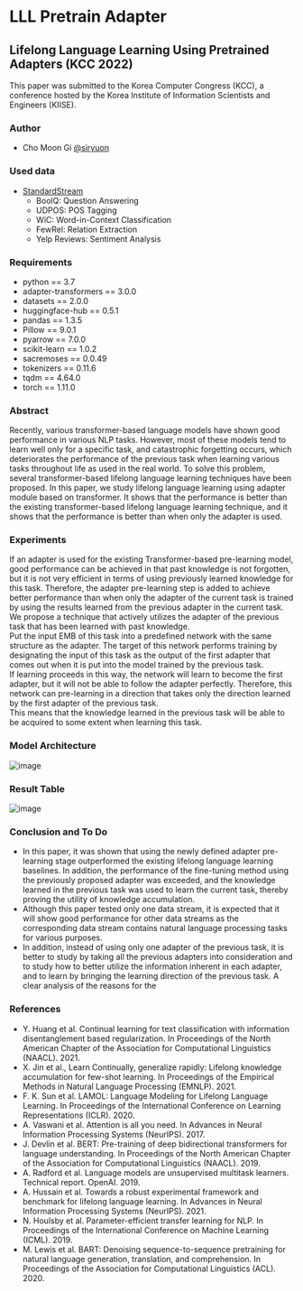 # LLL Pretrain Adapter
## Lifelong Language Learning Using Pretrained Adapters (KCC 2022)
This paper was submitted to the Korea Computer Congress (KCC), a conference hosted by the Korea Institute of Information Scientists and Engineers (KIISE).
### Author
 * Cho Moon Gi [@siryuon](https://github.com/siryuon)

### Used data
 * [StandardStream](https://github.com/AmanDaVinci/lifelong-learning)
     * BoolQ: Question Answering
     * UDPOS: POS Tagging
     * WiC: Word-in-Context Classification
     * FewRel: Relation Extraction
     * Yelp Reviews: Sentiment Analysis

### Requirements
  * python == 3.7
  * adapter-transformers == 3.0.0
  * datasets == 2.0.0
  * huggingface-hub == 0.5.1
  * pandas == 1.3.5
  * Pillow == 9.0.1
  * pyarrow == 7.0.0
  * scikit-learn == 1.0.2
  * sacremoses == 0.0.49
  * tokenizers == 0.11.6
  * tqdm == 4.64.0
  * torch == 1.11.0

### Abstract
Recently, various transformer-based language models have shown good performance in various NLP tasks. However, most of these models tend to learn well only for a specific task, and catastrophic forgetting occurs, which deteriorates the performance of the previous task when learning various tasks throughout life as used in the real world. To solve this problem, several transformer-based lifelong language learning techniques have been proposed. In this paper, we study lifelong language learning using adapter module based on transformer. It shows that the performance is better than the existing transformer-based lifelong language learning technique, and it shows that the performance is better than when only the adapter is used.

### Experiments
If an adapter is used for the existing Transformer-based pre-learning model, good performance can be achieved in that past knowledge is not forgotten, but it is not very efficient in terms of using previously learned knowledge for this task. Therefore, the adapter pre-learning step is added to achieve better performance than when only the adapter of the current task is trained by using the results learned from the previous adapter in the current task. We propose a technique that actively utilizes the adapter of the previous task that has been learned with past knowledge.  
Put the input EMB of this task into a predefined network with the same structure as the adapter. The target of this network performs training by designating the input of this task as the output of the first adapter that comes out when it is put into the model trained by the previous task.  
If learning proceeds in this way, the network will learn to become the first adapter, but it will not be able to follow the adapter perfectly. Therefore, this network can pre-learning in a direction that takes only the direction learned by the first adapter of the previous task.  
This means that the knowledge learned in the previous task will be able to be acquired to some extent when learning this task.  
### Model Architecture
![image](https://github.com/siryuon/LLL_Pretrain_Adapter/blob/28c0635d07bf2c72877e615e643c525db0723591/images/model.png)

### Result Table
![image](https://github.com/siryuon/LLL_Pretrain_Adapter/blob/28c0635d07bf2c72877e615e643c525db0723591/images/result.png)

### Conclusion and To Do
 * In this paper, it was shown that using the newly defined adapter pre-learning stage outperformed the existing lifelong language learning baselines. In addition, the performance of the fine-tuning method using the previously proposed adapter was exceeded, and the knowledge learned in the previous task was used to learn the current task, thereby proving the utility of knowledge accumulation.
 * Although this paper tested only one data stream, it is expected that it will show good performance for other data streams as the corresponding data stream contains natural language processing tasks for various purposes.
 * In addition, instead of using only one adapter of the previous task, it is better to study by taking all the previous adapters into consideration and to study how to better utilize the information inherent in each adapter, and to learn by bringing the learning direction of the previous task. A clear analysis of the reasons for the

### References
 * Y. Huang et al. Continual learning for text classification with information disentanglement based regularization. In Proceedings of the North American Chapter of the Association for Computational Linguistics (NAACL). 2021.
 * X. Jin et al., Learn Continually, generalize rapidly: Lifelong knowledge accumulation for few-shot learning. In Proceedings of the Empirical Methods in Natural Language Processing (EMNLP). 2021.
 * F. K. Sun et al. LAMOL: Language Modeling for Lifelong Language Learning. In Proceedings of the International Conference on Learning Representations (ICLR). 2020.
 * A. Vaswani et al. Attention is all you need. In Advances in Neural Information Processing Systems (NeurIPS). 2017.
 * J. Devlin et al. BERT: Pre-training of deep bidirectional transformers for language understanding. In Proceedings of the North American Chapter of the Association for Computational Linguistics (NAACL). 2019.
 * A. Radford et al. Language models are unsupervised multitask learners. Technical report. OpenAI. 2019.
 * A. Hussain et al. Towards a robust experimental framework and benchmark for lifelong language learning. In Advances in Neural Information Processing Systems (NeurIPS). 2021.
 * N. Houlsby et al. Parameter-efficient transfer learning for NLP. In Proceedings of the International Conference on Machine Learning (ICML). 2019.
 * M. Lewis et al. BART: Denoising sequence-to-sequence pretraining for natural language generation, translation, and comprehension. In Proceedings of the Association for Computational Linguistics (ACL). 2020.
